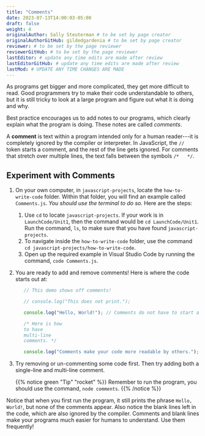 ```yaml
---
title: "Comments"
date: 2023-07-13T14:00:03-05:00
draft: false
weight: 4
originalAuthor: Sally Steuterman # to be set by page creator
originalAuthorGitHub: gildedgardenia # to be set by page creator
reviewer: # to be set by the page reviewer
reviewerGitHub: # to be set by the page reviewer
lastEditor: # update any time edits are made after review
lastEditorGitHub: # update any time edits are made after review
lastMod: # UPDATE ANY TIME CHANGES ARE MADE
---
```


As programs get bigger and more complicated, they get more difficult to read.
Good programmers try to make their code understandable to others, but it is
still tricky to look at a large program and figure out what it is doing and
why.

Best practice encourages us to add notes to our programs, which clearly
explain what the program is doing. These notes are called *comments*.

A **comment** is text within a program intended only for a human reader---it is
completely ignored by the compiler or interpreter. In JavaScript, the `//`
token starts a comment, and the rest of the line gets ignored. For comments
that stretch over multiple lines, the text falls between the symbols
`/*   */`.

## Experiment with Comments

1. On your own computer, in `javascript-projects`, locate the `how-to-write-code` folder. Within that folder, you will find an example called `Comments.js`. *You should use the terminal to do so.* Here are the steps:
   1. Use `cd` to locate `javascript-projects`. If your work is in `LaunchCode/Unit1`, then the command would be `cd LaunchCode/Unit1`. Run the command, `ls`, to make sure that you have found `javascript-projects`.
   1. To navigate inside the `how-to-write-code` folder, use the command `cd javascript-projects/how-to-write-code`.
   1. Open up the required example in Visual Studio Code by running the command, `code Comments.js`.
1. You are ready to add and remove comments! Here is where the code starts out at:

   ```js {linenos=table}
      // This demo shows off comments!

      // console.log("This does not print.");

      console.log("Hello, World!"); // Comments do not have to start at the beginning of a line.

      /* Here is how
      to have
      multi-line
      comments. */

      console.log("Comments make your code more readable by others.");
   ```

1. Try removing or un-commenting some code first. Then try adding both a single-line and multi-line comment. 

   {{% notice green "Tip" "rocket" %}}
   Remember to run the program, you should use the command, `node comments`.
   {{% /notice %}}

Notice that when you first run the program, it still prints the phrase `Hello,
World!`, but none of the comments appear. Also notice the blank lines left in
the code, which are also ignored by the compiler. Comments and blank lines make
your programs much easier for humans to understand. Use them frequently!